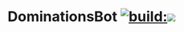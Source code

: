 # DominationsBot <a href="https://travis-ci.org/QwerTech/DominationsBot"><img src="https://travis-ci.org/QwerTech/DominationsBot.svg" alt="build:"></a><a href="https://ci.appveyor.com/project/QwerTech/dominationsbot"><img src="https://ci.appveyor.com/api/projects/status/32r7s2skrgm9ubva?svg=true" ></a>
